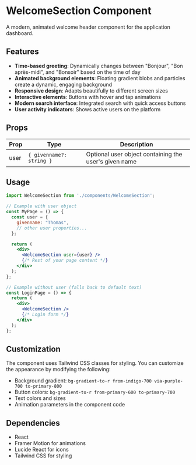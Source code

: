 # WelcomeSection Component

A modern, animated welcome header component for the application dashboard.

## Features

- **Time-based greeting**: Dynamically changes between "Bonjour", "Bon après-midi", and "Bonsoir" based on the time of day
- **Animated background elements**: Floating gradient blobs and particles create a dynamic, engaging background
- **Responsive design**: Adapts beautifully to different screen sizes
- **Interactive elements**: Buttons with hover and tap animations
- **Modern search interface**: Integrated search with quick access buttons
- **User activity indicators**: Shows active users on the platform

## Props

| Prop | Type | Description |
|------|------|-------------|
| user | `{ givenname?: string }` | Optional user object containing the user's given name |

## Usage

```jsx
import WelcomeSection from './components/WelcomeSection';

// Example with user object
const MyPage = () => {
  const user = {
    givenname: "Thomas",
    // other user properties...
  };

  return (
    <div>
      <WelcomeSection user={user} />
      {/* Rest of your page content */}
    </div>
  );
};

// Example without user (falls back to default text)
const LoginPage = () => {
  return (
    <div>
      <WelcomeSection />
      {/* Login form */}
    </div>
  );
};
```

## Customization

The component uses Tailwind CSS classes for styling. You can customize the appearance by modifying the following:

- Background gradient: `bg-gradient-to-r from-indigo-700 via-purple-700 to-primary-800`
- Button colors: `bg-gradient-to-r from-primary-600 to-primary-700`
- Text colors and sizes
- Animation parameters in the component code

## Dependencies

- React
- Framer Motion for animations
- Lucide React for icons
- Tailwind CSS for styling